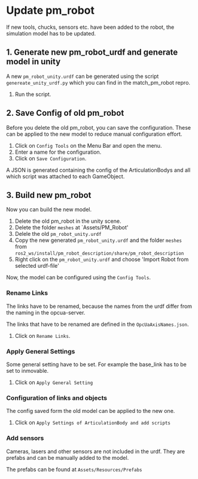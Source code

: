 # Update pm_robot
If new tools, chucks, sensors etc. have been added to the robot, the simulation model has to be updated.

## 1. Generate new pm_robot_urdf and generate model in unity
A new `pm_robot_unity.urdf` can be generated using the script `genereate_unity_urdf.py` which you can find in the match_pm_robot repro.
1. Run the script. 

## 2. Save Config of old pm_robot
Before you delete the old pm_robot, you can save the configuration. These can be applied to the new model to reduce manual configuration effort.

1. Click on `Config Tools` on the Menu Bar and open the menu.
2. Enter a name for the configuration.
3. Click on `Save Configuration`.

A JSON is generated containing the config of the ArticulationBodys and all which script was attached to each GameObject.

## 3. Build new pm_robot
Now you can build the new model.

1. Delete the old pm_robot in the unity scene.
2. Delete the folder `meshes` at `Assets/PM_Robot'
3. Delele the old `pm_robot_unity.urdf`
4. Copy the new generated `pm_robot_unity.urdf` and the folder `meshes` from `ros2_ws/install/pm_robot_description/share/pm_robot_description` 
2. Right click on the `pm_robot_unity.urdf` and choose 'Import Robot from selected urdf-file'

Now, the model can be configured using the `Config Tools`.

### Rename Links
The links have to be renamed, because the names from the urdf differ from the naming in the opcua-server.

The links that have to be renamed are defined in the `OpcUaAxisNames.json`.

1. Click on `Rename Links`.

### Apply General Settings
Some general setting have to be set. For example the base_link has to be set to inmovable.

1. Click on `Apply General Setting`

### Configuration of links and objects
The config saved form the old model can be applied to the new one. 

1. Click on `Apply Settings of ArticulationBody and add scripts`

### Add sensors
Cameras, lasers and other sensors are not included in the urdf. They are prefabs and can be manually added to the model.

The prefabs can be found at `Assets/Resources/Prefabs`